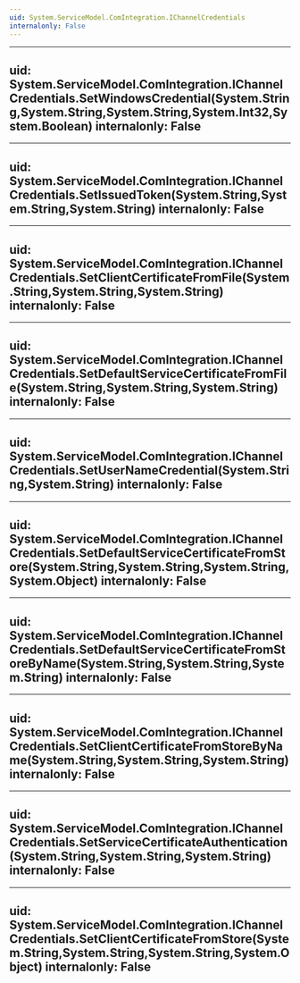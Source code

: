 ```yaml
---
uid: System.ServiceModel.ComIntegration.IChannelCredentials
internalonly: False
---
```


---
uid: System.ServiceModel.ComIntegration.IChannelCredentials.SetWindowsCredential(System.String,System.String,System.String,System.Int32,System.Boolean)
internalonly: False
---

---
uid: System.ServiceModel.ComIntegration.IChannelCredentials.SetIssuedToken(System.String,System.String,System.String)
internalonly: False
---

---
uid: System.ServiceModel.ComIntegration.IChannelCredentials.SetClientCertificateFromFile(System.String,System.String,System.String)
internalonly: False
---

---
uid: System.ServiceModel.ComIntegration.IChannelCredentials.SetDefaultServiceCertificateFromFile(System.String,System.String,System.String)
internalonly: False
---

---
uid: System.ServiceModel.ComIntegration.IChannelCredentials.SetUserNameCredential(System.String,System.String)
internalonly: False
---

---
uid: System.ServiceModel.ComIntegration.IChannelCredentials.SetDefaultServiceCertificateFromStore(System.String,System.String,System.String,System.Object)
internalonly: False
---

---
uid: System.ServiceModel.ComIntegration.IChannelCredentials.SetDefaultServiceCertificateFromStoreByName(System.String,System.String,System.String)
internalonly: False
---

---
uid: System.ServiceModel.ComIntegration.IChannelCredentials.SetClientCertificateFromStoreByName(System.String,System.String,System.String)
internalonly: False
---

---
uid: System.ServiceModel.ComIntegration.IChannelCredentials.SetServiceCertificateAuthentication(System.String,System.String,System.String)
internalonly: False
---

---
uid: System.ServiceModel.ComIntegration.IChannelCredentials.SetClientCertificateFromStore(System.String,System.String,System.String,System.Object)
internalonly: False
---
